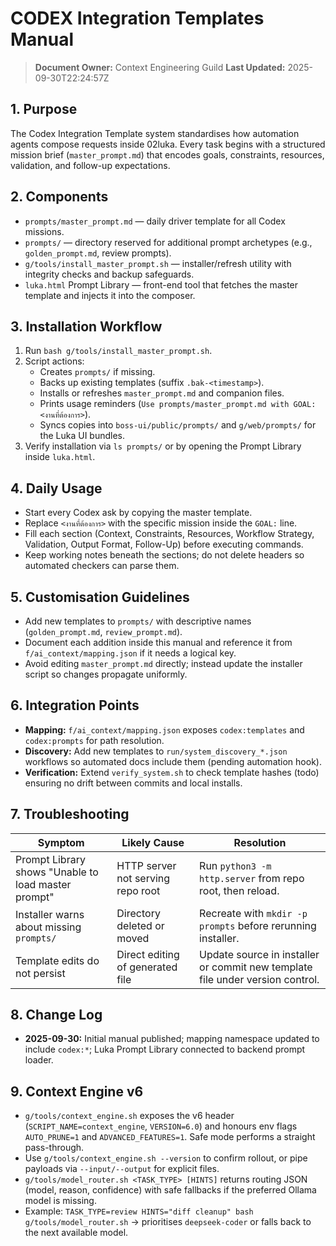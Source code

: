 # CODEX Integration Templates Manual
> **Document Owner:** Context Engineering Guild
> **Last Updated:** 2025-09-30T22:24:57Z

## 1. Purpose
The Codex Integration Template system standardises how automation agents compose requests inside 02luka. Every task begins with a structured mission brief (`master_prompt.md`) that encodes goals, constraints, resources, validation, and follow-up expectations.

## 2. Components
- `prompts/master_prompt.md` — daily driver template for all Codex missions.
- `prompts/` — directory reserved for additional prompt archetypes (e.g., `golden_prompt.md`, review prompts).
- `g/tools/install_master_prompt.sh` — installer/refresh utility with integrity checks and backup safeguards.
- `luka.html` Prompt Library — front-end tool that fetches the master template and injects it into the composer.

## 3. Installation Workflow
1. Run `bash g/tools/install_master_prompt.sh`.
2. Script actions:
   - Creates `prompts/` if missing.
   - Backs up existing templates (suffix `.bak-<timestamp>`).
   - Installs or refreshes `master_prompt.md` and companion files.
   - Prints usage reminders (`Use prompts/master_prompt.md with GOAL: <งานที่ต้องการ>`).
   - Syncs copies into `boss-ui/public/prompts/` and `g/web/prompts/` for the Luka UI bundles.
3. Verify installation via `ls prompts/` or by opening the Prompt Library inside `luka.html`.

## 4. Daily Usage
- Start every Codex ask by copying the master template.
- Replace `<งานที่ต้องการ>` with the specific mission inside the `GOAL:` line.
- Fill each section (Context, Constraints, Resources, Workflow Strategy, Validation, Output Format, Follow-Up) before executing commands.
- Keep working notes beneath the sections; do not delete headers so automated checkers can parse them.

## 5. Customisation Guidelines
- Add new templates to `prompts/` with descriptive names (`golden_prompt.md`, `review_prompt.md`).
- Document each addition inside this manual and reference it from `f/ai_context/mapping.json` if it needs a logical key.
- Avoid editing `master_prompt.md` directly; instead update the installer script so changes propagate uniformly.

## 6. Integration Points
- **Mapping:** `f/ai_context/mapping.json` exposes `codex:templates` and `codex:prompts` for path resolution.
- **Discovery:** Add new templates to `run/system_discovery_*.json` workflows so automated docs include them (pending automation hook).
- **Verification:** Extend `verify_system.sh` to check template hashes (todo) ensuring no drift between commits and local installs.

## 7. Troubleshooting
| Symptom | Likely Cause | Resolution |
|---------|--------------|------------|
| Prompt Library shows "Unable to load master prompt" | HTTP server not serving repo root | Run `python3 -m http.server` from repo root, then reload. |
| Installer warns about missing `prompts/` | Directory deleted or moved | Recreate with `mkdir -p prompts` before rerunning installer. |
| Template edits do not persist | Direct editing of generated file | Update source in installer or commit new template file under version control. |

## 8. Change Log
- **2025-09-30:** Initial manual published; mapping namespace updated to include `codex:*`; Luka Prompt Library connected to backend prompt loader.

## 9. Context Engine v6
- `g/tools/context_engine.sh` exposes the v6 header (`SCRIPT_NAME=context_engine`, `VERSION=6.0`) and honours env flags `AUTO_PRUNE=1` and `ADVANCED_FEATURES=1`. Safe mode performs a straight pass-through.
- Use `g/tools/context_engine.sh --version` to confirm rollout, or pipe payloads via `--input/--output` for explicit files.
- `g/tools/model_router.sh <TASK_TYPE> [HINTS]` returns routing JSON (model, reason, confidence) with safe fallbacks if the preferred Ollama model is missing.
- Example: `TASK_TYPE=review HINTS="diff cleanup" bash g/tools/model_router.sh` → prioritises `deepseek-coder` or falls back to the next available model.
